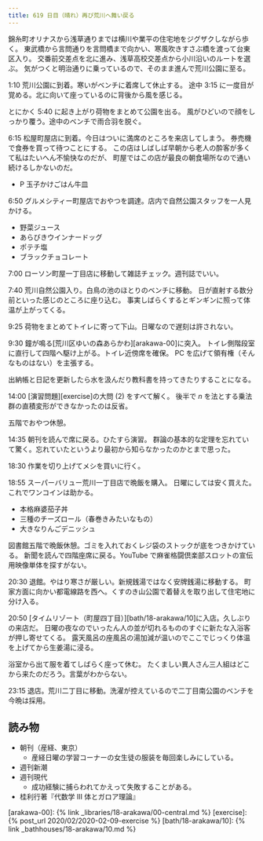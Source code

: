 ```yaml
---
title: 619 日目（晴れ）再び荒川へ舞い戻る
---
```


錦糸町オリナスから浅草通りまでは横川や業平の住宅地をジグザクしながら歩く。
東武橋から言問通りを言問橋まで向かい、寒風吹きすさぶ橋を渡って台東区入り。
交番前交差点を北に進み、浅草高校交差点から小川沿いのルートを選ぶ。
気がつくと明治通りに乗っているので、そのまま進んで荒川公園に至る。

1:10 荒川公園に到着。寒いがベンチに着席して休止する。
途中 3:15 に一度目が覚める。北に向いて座っているのに背後から風を感じる。

とにかく 5:40 に起き上がり荷物をまとめて公園を出る。
風がひどいので顔をしっかり覆う。途中のベンチで雨合羽を脱ぐ。

6:15 松屋町屋店に到着。今日はついに満席のところを来店してしまう。
券売機で食券を買って待つことにする。
この店はしばしば早朝から老人の酔客が多くて私はたいへん不愉快なのだが、
町屋ではこの店が最良の朝食場所なので通い続けるしかないのだ。

* P 玉子かけごはん牛皿

6:50 グルメシティー町屋店でおやつを調達。店内で自然公園スタッフを一人見かける。

* 野菜ジュース
* あらびきウインナードッグ
* ポテチ塩
* ブラックチョコレート

7:00 ローソン町屋一丁目店に移動して雑誌チェック。週刊誌でいい。

7:40 荒川自然公園入り。白鳥の池のほとりのベンチに移動。
日が直射する数分前といった感じのところに座り込む。
事実しばらくするとギンギンに照って体温が上がってくる。

9:25 荷物をまとめてトイレに寄って下山。日曜なので遅刻は許されない。

9:30 鐘が鳴る[荒川区ゆいの森あらかわ][arakawa-00]に突入。
トイレ側階段室に直行して四階へ駆け上がる。トイレ近傍席を確保。
PC を広げて領有権（そんなものはない）を主張する。

出納帳と日記を更新したら水を汲んだり教科書を持ってきたりすることになる。

14:00 [演習問題][exercise]の大問 $(2)$ をすべて解く。
後半で $n$ を法とする乗法群の直積変形ができなかったのは反省。

五階でおやつ休憩。

14:35 朝刊を読んで席に戻る。ひたすら演習。
群論の基本的な定理を忘れていて驚く。忘れていたというより最初から知らなかったのかとまで思った。

18:30 作業を切り上げてメシを買いに行く。

18:55 スーパーバリュー荒川一丁目店で晩飯を購入。
日曜にしては安く買えた。これでワンコインは助かる。

* 本格麻婆茄子丼
* 三種のチーズロール（春巻きみたいなもの）
* 大きなりんごデニッシュ

図書館五階で晩飯休憩。ゴミを入れておくレジ袋のストックが底をつきかけている。
新聞を読んで四階座席に戻る。YouTube で麻雀格闘倶楽部スロットの宣伝用映像単体を探すがない。

20:30 退館。やはり寒さが厳しい。新規銭湯ではなく安牌銭湯に移動する。
町家方面に向かい都電線路を西へ。くすのき山公園で着替えを取り出して住宅地に分け入る。

20:50 [タイムリゾート（町屋四丁目）][bath/18-arakawa/10]に入店。久しぶりの来店だ。
日曜の夜なのでいったん人の並が切れるもののすぐに新たな入浴客が押し寄せてくる。
露天風呂の座風呂の湯加減が温いのでここでじっくり体温を上げてから生姜湯に浸る。

浴室から出て服を着てしばらく座って休む。
たくましい異人さん三人組はどこから来たのだろう。言葉がわからない。

23:15 退店。荒川二丁目に移動。洗濯が控えているので二丁目南公園のベンチを今晩は採用。

## 読み物

* 朝刊（産経、東京）
  * 産経日曜の学習コーナーの女生徒の服装を毎回楽しみにしている。
* 週刊新潮
* 週刊現代
  * 成功経験に捕らわれてかえって失敗することがある。
* 桂利行著『代数学 III 体とガロア理論』

[arakawa-00]: {% link _libraries/18-arakawa/00-central.md %}
[exercise]: {% post_url 2020/02/2020-02-09-exercise %}
[bath/18-arakawa/10]: {% link _bathhouses/18-arakawa/10.md %}
